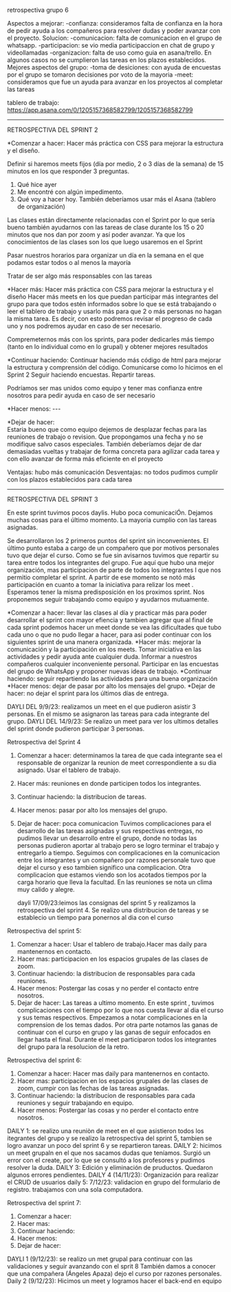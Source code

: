retrospectiva grupo 6

Aspectos a mejorar:
-confianza: consideramos falta de confianza en la hora de pedir ayuda a los compañeros para resolver dudas y poder avanzar con el proyecto. Solucion: 
-comunicacion: falta de comunicacion en el grupo de whatsapp.
-participacion: se vio media participaccion en chat de grupo y videollamadas
-organizacion: falta de uso como guia en asana/trello. En algunos casos no se cumplieron las tareas en los plazos establecidos.
Mejores aspectos del grupo:
-toma de desiciones: con ayuda de encuestas por el grupo se tomaron decisiones por voto de la mayoria
-meet: consideramos que fue un ayuda para avanzar en los proyectos al completar las tareas

tablero de trabajo: https://app.asana.com/0/1205157368582799/1205157368582799

----------------------------------------------------------------------------------------
RETROSPECTIVA DEL SPRINT 2

*Comenzar a hacer:
Hacer más práctica con CSS para mejorar la estructura y el diseño.
 
Definir si haremos meets fijos (día por medio, 2 o 3 días de la semana) de 15 minutos en los que responder 3 preguntas. 
1. Qué hice ayer
2. Me encontré con algún impedimento.
3. Qué voy a hacer hoy.
También deberíamos usar más el Asana (tablero de organización)

Las clases están directamente relacionadas con el Sprint por lo que sería bueno también ayudarnos con las tareas de clase durante los 15 o 20 minutos que nos dan por zoom y así poder avanzar.
Ya que los conocimientos de las clases son los que luego usaremos en el Sprint 

Pasar nuestros horarios para organizar un día en la semana en el que podamos estar todos o al menos la mayoría

Tratar de ser algo más responsables con las tareas

*Hacer más: 
Hacer más práctica con CSS para mejorar la estructura y el diseño
Hacer más meets en los que puedan participar más integrantes del grupo para que todos estén informados sobre lo que se está trabajando o leer el tablero de trabajo y usarlo más para que 2 o más personas no hagan la misma tarea. Es decir, con esto podremos revisar el progreso de cada uno y nos podremos ayudar en caso de ser necesario.

Compremeternos más con los sprints, para poder dedicarles más tiempo (tanto en lo individual como en lo grupal) y obtener mejores resultados

*Continuar haciendo: 
Continuar haciendo más código de html para mejorar la estructura y comprensión del código.
Comunicarse como lo hicimos en el Sprint 2
Seguir haciendo encuestas. Repartir tareas. 

Podríamos ser mas unidos como equipo y tener mas confianza entre nosotros para pedir ayuda en caso de ser necesario

*Hacer menos:  ---


*Dejar de hacer:  
Estaria bueno que como equipo dejemos de desplazar fechas para las reuniones de trabajo o revision. Que propongamos una fecha y no se modifique salvo casos especiales.
También deberíamos dejar de dar demasiadas vueltas y trabajar de forma concreta para agilizar cada tarea y con ello avanzar de forma más eficiente en el proyecto

Ventajas: hubo más comunicación
Desventajas: no todos pudimos cumplir con los plazos establecidos para cada tarea

----------------------------------------------------------------------------------------
RETROSPECTIVA DEL SPRINT 3

En este sprint tuvimos pocos daylis. Hubo poca comunicaciÓn. Dejamos muchas cosas para el último momento. 
La mayoria cumplio con las tareas asignadas. 

Se desarrollaron los 2 primeros puntos del sprint sin inconvenientes. 
El último punto estaba a cargo de un compañero que por motivos personales tuvo que dejar el curso. Como se fue sin avisarnos tuvimos que repartir su tarea entre todos los integrantes del grupo.
Fue aquí que hubo una mejor organización, mas participacion de parte de todos los integrantes l que nos permitio  completar el sprint. A partir de ese momento se notó más participación en cuanto a tomar la iniciativa para relizar los meet . Esperamos tener la misma predisposición en los proximos sprint.
Nos proponemos seguir trabajando como equipo y ayudarnos mutuamente.

*Comenzar a hacer: llevar las clases al día y practicar más para poder desarrollar el sprint con mayor efiencia y tambien agregar que al final de cada sprint podemos hacer un meet donde se vea las dificultades que tubo cada uno o que no pudo llegar a hacer, para asi poder continuar con los siguientes sprint de una manera organizada.
*Hacer más: mejorar la comunicación y la participación en los meets. Tomar iniciativa en las actividades y pedir ayuda ante cualquier duda. Informar a nuestros compañeros cualquier inconveniente personal.
Participar en las encuestas del grupo de WhatsApp y proponer nuevas ideas de trabajo.
*Continuar haciendo: seguir repartiendo las actividades para una buena organización 
*Hacer menos: dejar de pasar por alto los mensajes del grupo.
*Dejar de hacer: no dejar el sprint para los últimos días de entrega.

DAYLI DEL 9/9/23: realizamos un meet en el que pudieron asistir 3 personas. En el mismo se asignaron las tareas para cada integrante del grupo.
DAYLI DEL 14/9/23: Se realizo un meet para ver los ultimos detalles del sprint donde pudieron participar 3 personas.

Retrospectiva del Sprint 4

1. Comenzar a hacer: determinamos la tarea de que cada integrante sea el responsable de organizar la reunion de meet correspondiente a su dia asignado. Usar el tablero de trabajo.
2. Hacer más: reuniones en donde participen todos los integrantes.
3. Continuar haciendo: la distribucion de tareas.
4. Hacer menos: pasar por alto los mensajes del grupo.
5. Dejar de hacer: poca comunicacion
   Tuvimos complicaciones para el desarrollo de las tareas asignadas y sus respectivas entregas, no pudimos llevar un desarrollo entre el grupo, donde no todas las personas pudieron aportar al trabajo pero se logro terminar el trabajo y entregarlo a tiempo. Seguimos con complicaciones en la comunicacion entre los integrantes y un compañero por razones personale tuvo que dejar el curso y eso tambien significo una complicacion. Otra complicacion que estamos viendo son los acotados tiempos por la carga horario que lleva la facultad. En las reuniones se nota un clima muy calido y alegre.

   dayli 17/09/23:leimos las consignas del sprint 5 y realizamos la retrospectiva del sprint 4. Se realizo una distribucion de tareas y se establecio un tiempo para ponernos al dia con el curso

Retrospectiva del sprint 5:
1. Comenzar a hacer: Usar el tablero de trabajo.Hacer mas daily para mantenernos en contacto.
2. Hacer mas: participacion en los espacios grupales de las clases de zoom.
3. Continuar haciendo: la distribucion de responsables para cada reuniones.
4. Hacer menos: Postergar las cosas y no perder el contacto entre nosotros.
5. Dejar de hacer: Las tareas a ultimo momento.
        En este sprint , tuvimos complicaciones con el tiempo por lo que nos cuesta llevar al dia el curso y sus temas respectivos. Empezamos a notar complicaciones en la comprension de los temas dados. Por otra parte notamos las ganas de continuar con el curso en grupo y las ganas de seguir enfocados en llegar hasta el final.
   Durante el meet participaron todos los integrantes del grupo para la resolucion de la retro. 

  Retrospectiva del sprint 6:
1. Comenzar a hacer: Hacer mas daily para mantenernos en contacto.
2. Hacer mas: participacion en los espacios grupales de las clases de zoom, cumpir con las fechas de las tareas asignadas.
3. Continuar haciendo: la distribucion de responsables para cada reuniones y seguir trabajando en equipo.
4. Hacer menos: Postergar las cosas y no perder el contacto entre nosotros.

  DAILY 1: se realizo una reuniòn de meet en el que asistieron todos los itegrantes del grupo y se realizo la retrospectiva del  sprint 5, tambien se logro avanzar un poco del sprint 6 y se repartieron tareas.
  DAILY 2: hicimos un meet grupaln en el que nos sacamos dudas que teníamos. Surgió un error con el create, por lo que se consultó a los profesores y pudimos resolver la duda.
  DAILY 3: Edición y eliminación de pruductos. Quedaron algunos errores pendientes.
  DAILY 4 (14/11/23): Organización para realizar el CRUD de usuarios
  daily 5: 7/12/23: validacion en grupo del formulario de registro. trabajamos con una sola computadora.




  Retrospectiva del sprint 7:
1. Comenzar a hacer: 
2. Hacer mas: 
3. Continuar haciendo:
4. Hacer menos: 
5. Dejar de hacer:


DAYLI 1 (9/12/23): se realizo un met grupal para continuar con las validaciones y seguir avanzando con el sprit 8
También damos a conocer que una compañera (Ángeles Apaza) dejo el curso por razones personales.
Daily 2 (9/12/23): Hicimos un meet y logramos hacer el back-end en equipo